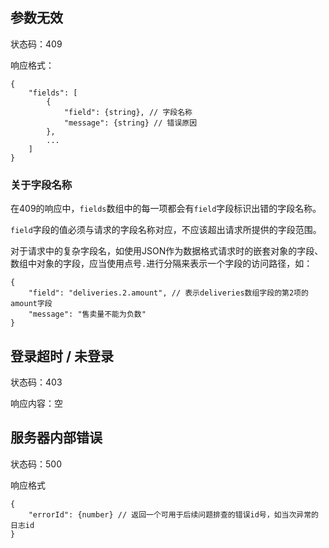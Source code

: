 ## 参数无效

状态码：409

响应格式：

    {
        "fields": [
            {
                "field": {string}, // 字段名称
                "message": {string} // 错误原因
            },
            ...
        ]
    }

### 关于字段名称

在409的响应中，`fields`数组中的每一项都会有`field`字段标识出错的字段名称。

`field`字段的值必须与请求的字段名称对应，不应该超出请求所提供的字段范围。

对于请求中的复杂字段名，如使用JSON作为数据格式请求时的嵌套对象的字段、数组中对象的字段，应当使用点号`.`进行分隔来表示一个字段的访问路径，如：

    {
        "field": "deliveries.2.amount", // 表示deliveries数组字段的第2项的amount字段
        "message": "售卖量不能为负数"
    }

## 登录超时 / 未登录

状态码：403

响应内容：空

## 服务器内部错误

状态码：500

响应格式

    {
        "errorId": {number} // 返回一个可用于后续问题排查的错误id号，如当次异常的日志id
    }